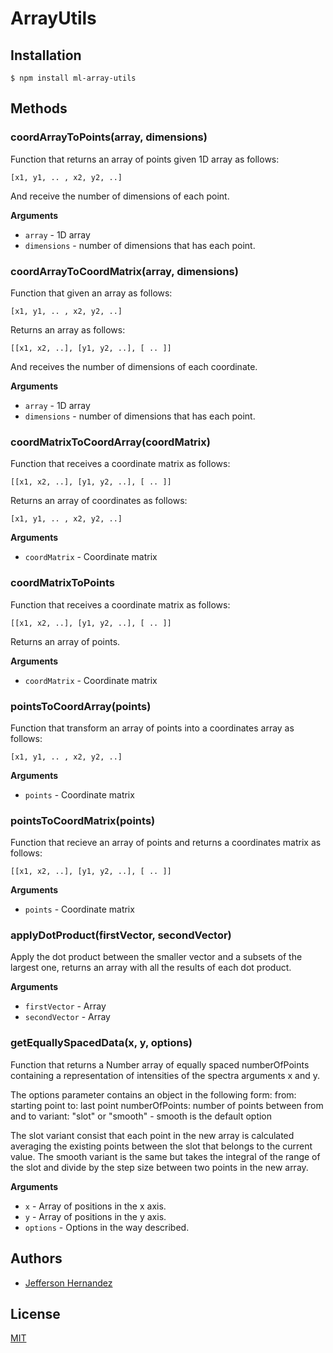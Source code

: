# ArrayUtils

## Installation

`$ npm install ml-array-utils`

## Methods

### coordArrayToPoints(array, dimensions) 

Function that returns an array of points given 1D array as follows:

`[x1, y1, .. , x2, y2, ..]`

And receive the number of dimensions of each point.

__Arguments__

* `array` - 1D array
* `dimensions` - number of dimensions that has each point.

### coordArrayToCoordMatrix(array, dimensions) 

Function that given an array as follows:

`[x1, y1, .. , x2, y2, ..]`

Returns an array as follows:

`[[x1, x2, ..], [y1, y2, ..], [ .. ]]`

And receives the number of dimensions of each coordinate.

__Arguments__

* `array` - 1D array
* `dimensions` - number of dimensions that has each point.

### coordMatrixToCoordArray(coordMatrix)

Function that receives a coordinate matrix as follows:

`[[x1, x2, ..], [y1, y2, ..], [ .. ]]`

Returns an array of coordinates as follows:

`[x1, y1, .. , x2, y2, ..]`

__Arguments__

* `coordMatrix` - Coordinate matrix

### coordMatrixToPoints

Function that receives a coordinate matrix as follows:

`[[x1, x2, ..], [y1, y2, ..], [ .. ]]`

Returns an array of points.

__Arguments__

* `coordMatrix` - Coordinate matrix

### pointsToCoordArray(points)

Function that transform an array of points into a coordinates array as follows:

`[x1, y1, .. , x2, y2, ..]`

__Arguments__

* `points` - Coordinate matrix

### pointsToCoordMatrix(points)

Function that recieve an array of points and returns a coordinates matrix as follows:

`[[x1, x2, ..], [y1, y2, ..], [ .. ]]`

__Arguments__

* `points` - Coordinate matrix

### applyDotProduct(firstVector, secondVector)

Apply the dot product between the smaller vector and a subsets of the
largest one, returns an array with all the results of each dot product.

__Arguments__

* `firstVector` - Array
* `secondVector` - Array

### getEquallySpacedData(x, y, options)

Function that returns a Number array of equally spaced numberOfPoints
containing a representation of intensities of the spectra arguments x
and y.

The options parameter contains an object in the following form:
from: starting point
to: last point
numberOfPoints: number of points between from and to
variant: "slot" or "smooth" - smooth is the default option

The slot variant consist that each point in the new array is calculated
averaging the existing points between the slot that belongs to the current
value. The smooth variant is the same but takes the integral of the range
of the slot and divide by the step size between two points in the new array.

__Arguments__

* `x` - Array of positions in the x axis.
* `y` - Array of positions in the y axis.
* `options` - Options in the way described.

## Authors

- [Jefferson Hernandez](https://github.com/JeffersonH44)

## License

  [MIT](./LICENSE)
  
